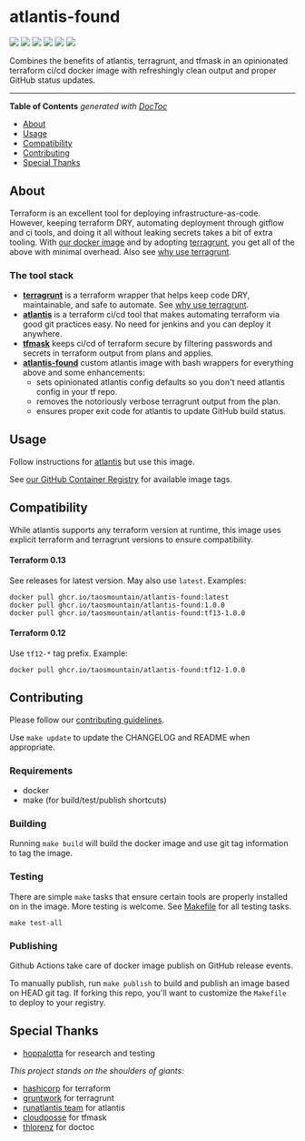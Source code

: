 <!-- <p align="center">
  <a href="https://www.taos.com/">
    <img width=100px height=100px src="https://miro.medium.com/fit/c/262/262/0*okNzl1Zgc5ufyVwS.jpg" alt="Taos logo">
  </a>
</p> -->

<h1>atlantis-found</h1>

<p>

  <a href="https://github.com/taosmountain/docker-atlantis-found/releases" alt="Release">
    <img src="https://img.shields.io/github/v/release/taosmountain/docker-atlantis-found?sort=semver" /></a>
  <a href="https://github.com/orgs/taosmountain/packages/container/package/atlantis-found" alt="Docker images">
    <img src="https://img.shields.io/badge/docker-ghcr-blue" /></a>
  <a href="https://github.com/taosmountain/docker-atlantis-found/actions?query=workflow%3Adocker-publish" alt="Docker release workflow">
    <img src="https://img.shields.io/github/workflow/status/taosmountain/docker-atlantis-found/Docker" /></a>
  <a href="https://github.com/taosmountain/docker-atlantis-found/issues" alt="Issues">
    <img src="https://img.shields.io/github/issues/taosmountain/docker-atlantis-found" /></a>
  <a href="https://github.com/taosmountain/docker-atlantis-found/pulls" alt="Pull requests">
    <img src="https://img.shields.io/github/issues-pr/taosmountain/docker-atlantis-found" /></a>
  <a href="https://github.com/taosmountain/docker-atlantis-found/blob/master/LICENSE" alt="License">
    <img src="https://img.shields.io/github/license/taosmountain/docker-atlantis-found" /></a>

</p>

<p> Combines the benefits of atlantis, terragrunt, and tfmask in an opinionated terraform ci/cd docker image with refreshingly clean output and proper GitHub status updates.
    <br>
</p>

---

<!-- START doctoc generated TOC please keep comment here to allow auto update -->
<!-- DON'T EDIT THIS SECTION, INSTEAD RE-RUN doctoc TO UPDATE -->
 **Table of Contents**  *generated with [DocToc](https://github.com/thlorenz/doctoc)*

- [About](#about)
- [Usage](#usage)
- [Compatibility](#compatibility)
- [Contributing](#contributing)
- [Special Thanks](#special-thanks)

<!-- END doctoc generated TOC please keep comment here to allow auto update -->

## About

Terraform is an excellent tool for deploying infrastructure-as-code.
However, keeping terraform DRY, automating deployment through gitflow and ci tools,
and doing it all without leaking secrets takes a bit of extra tooling.
With [our docker image](https://github.com/orgs/taosmountain/packages/container/package/atlantis-found) and by adopting [terragrunt],
you get all of the above with minimal overhead. Also see [why use terragrunt].

### The tool stack

- **[terragrunt]** is a terraform wrapper that helps keep code DRY, maintainable, and safe to automate. See [why use terragrunt].
- **[atlantis]** is a terraform ci/cd tool that makes automating terraform via good git practices easy. No need for jenkins and you can deploy it anywhere.
- **[tfmask]** keeps ci/cd of terraform secure by filtering passwords and secrets in terraform output from plans and applies.
- **[atlantis-found]** custom atlantis image with bash wrappers for everything above and some enhancements:
  - sets opinionated atlantis config defaults so you don't need atlantis config in your tf repo.
  - removes the notoriously verbose terragrunt output from the plan.
  - ensures proper exit code for atlantis to update GitHub build status.


## Usage

Follow instructions for [atlantis] but use this image.

See [our GitHub Container Registry](https://github.com/orgs/taosmountain/packages/container/package/atlantis-found) for available image tags.



## Compatibility

While atlantis supports any terraform version at runtime,
this image uses explicit terraform and terragrunt versions
to ensure compatibility.

#### Terraform 0.13

See releases for latest version. May also use `latest`. Examples:

```
docker pull ghcr.io/taosmountain/atlantis-found:latest
docker pull ghcr.io/taosmountain/atlantis-found:1.0.0
docker pull ghcr.io/taosmountain/atlantis-found:tf13-1.0.0
```

#### Terraform 0.12

Use `tf12-*` tag prefix. Example:

```
docker pull ghcr.io/taosmountain/atlantis-found:tf12-1.0.0
```


## Contributing

Please follow our [contributing guidelines].

Use `make update` to update the CHANGELOG and README when appropriate.

### Requirements

- docker
- make (for build/test/publish shortcuts)

### Building

Running `make build` will build the docker image and use git tag information to tag the image.

### Testing

There are simple `make` tasks that ensure certain tools are properly installed
on in the image. More testing is welcome. See [Makefile](./Makefile) for all testing tasks.

```
make test-all
```

### Publishing

Github Actions take care of docker image publish on GitHub release events.

To manually publish, run `make publish` to build and publish an image based on HEAD git tag.
If forking this repo, you'll want to customize the `Makefile` to deploy to your registry.


## Special Thanks

- [hoppalotta] for research and testing

<!-- TODO: once open-source, add sourcerer hall of fame https://sourcerer.io/settings#hof -->

*This project stands on the shoulders of giants:*

- [hashicorp] for terraform
- [gruntwork] for terragrunt
- [runatlantis team] for atlantis
- [cloudposse] for tfmask
- [thlorenz] for doctoc


[contributing guidelines]: ./.github/CONTRIBUTING.md
[terragrunt]: https://terragrunt.gruntwork.io/
[why use terragrunt]: https://transcend.io/blog/why-we-use-terragrunt
[atlantis]: https://www.runatlantis.io/
[tfmask]: https://github.com/cloudposse/tfmask
[atlantis-found]: ./README.md
[hashicorp]: https://www.hashicorp.com/
[gruntwork]: https://gruntwork.io/
[runatlantis team]: https://github.com/runatlantis
[cloudposse]: https://github.com/cloudposse/tfmask
[thlorenz]: https://github.com/thlorenz/doctoc
[hoppalotta]: https://github.com/hoppalotta

